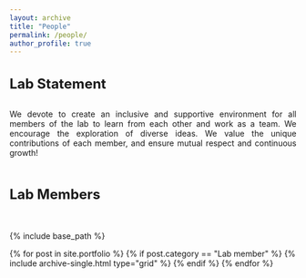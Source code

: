 ```yaml
---
layout: archive
title: "People"
permalink: /people/
author_profile: true
---
```

<style>
  a {
    color: #E56915;
  }
</style>

<div class="row" style="margin-bottom: 50px;">
  <div class="col-md-12 text-center">
    <h1 style="font-size: 1.5rem; font-weight: bold; margin-bottom: 30px;">Lab Statement</h1> 
  </div>
  <div class="col-md-12">
    <p style="text-align: justify; max-width: 900px; margin: 0 auto;">
      We devote to create an inclusive and supportive environment for all members of the lab to learn from each other and work as a team. 
      We encourage the exploration of diverse ideas. We value the unique contributions of each member, and ensure mutual respect and continuous growth!      
    </p>
  </div>
</div>

<h1 class="text-center" style="font-size: 1.5rem; margin-bottom: 50px;">Lab Members</h1>

{% include base_path %}

<div class="grid__wrapper">
  {% for post in site.portfolio %}
    {% if post.category == "Lab member" %}
      {% include archive-single.html type="grid" %}
    {% endif %}
  {% endfor %}
</div>

<!--
<h1 class="text-center" style="font-size: 2rem; margin: 50px 0;">Lab Alumni</h1>

<div class="grid__wrapper">
  {% for post in site.portfolio %}
    {% if post.category == "Lab alumni" %}
      {% include archive-single.html type="grid" %}
    {% endif %}
  {% endfor %}
</div>
-->
